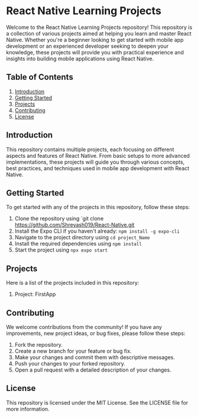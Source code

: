 # React Native Learning Projects

Welcome to the React Native Learning Projects repository! This repository is a collection of various projects aimed at helping you learn and master React Native. Whether you're a beginner looking to get started with mobile app development or an experienced developer seeking to deepen your knowledge, these projects will provide you with practical experience and insights into building mobile applications using React Native.

## Table of Contents

1. [Introduction](#introduction)
2. [Getting Started](#getting-started)
3. [Projects](#projects)
4. [Contributing](#contributing)
5. [License](#license)

## Introduction
This repository contains multiple projects, each focusing on different aspects and features of React Native. From basic setups to more advanced implementations, these projects will guide you through various concepts, best practices, and techniques used in mobile app development with React Native.

## Getting Started
To get started with any of the projects in this repository, follow these steps:

1. Clone the repository using `git clone https://github.com/Shreyash019/React-Native.git
2. Install the Expo CLI if you haven't already: `npm install -g expo-cli`
3. Navigate to the project directory using `cd project_Name`
4. Install the required dependencies using `npm install`
5. Start the project using `npx expo start`

## Projects
Here is a list of the projects included in this repository:

1. Project: FirstApp

## Contributing
We welcome contributions from the community! If you have any improvements, new project ideas, or bug fixes, please follow these steps:

1. Fork the repository.
2. Create a new branch for your feature or bug fix.
3. Make your changes and commit them with descriptive messages.
4. Push your changes to your forked repository.
5. Open a pull request with a detailed description of your changes.

## License
This repository is licensed under the MIT License. See the LICENSE file for more information.


